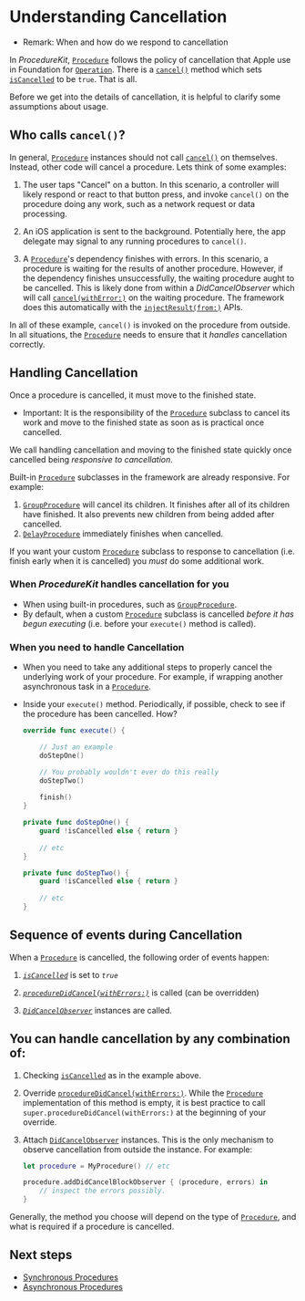 # Understanding Cancellation

- Remark: When and how do we respond to cancellation


In _ProcedureKit_, [`Procedure`](Classes/Procedure.html) follows the policy of cancellation that Apple use in Foundation for [`Operation`](https://developer.apple.com/documentation/foundation/operation). There is a [`cancel()`](Classes/Procedure.html#/s:FC12ProcedureKit9Procedure6cancelFT_T_) method which sets [`isCancelled`](Classes/Procedure.html#/s:vC12ProcedureKit9Procedure11isCancelledSb) to be `true`. That is all.

Before we get into the details of cancellation, it is helpful to clarify some assumptions about usage.

## Who calls `cancel()`?

In general, [`Procedure`](Classes/Procedure.html) instances should not call [`cancel()`](Classes/Procedure.html#/s:FC12ProcedureKit9Procedure6cancelFT_T_) on themselves. Instead, other code will cancel a procedure. Lets think of some examples:

1. The user taps "Cancel" on a button.
    In this scenario, a controller will likely respond or react to that button press, and invoke `cancel()` on the procedure doing any work, such as a network request or data processing.
    
2. An iOS application is sent to the background.
    Potentially here, the app delegate may signal to any running procedures to `cancel()`.
    
3. A [`Procedure`](Classes/Procedure.html)'s dependency finishes with errors.
    In this scenario, a procedure is waiting for the results of another procedure. However, if the dependency finishes unsuccessfully, the waiting procedure aught to be cancelled. This is likely done from within a *DidCancelObserver* which will call [`cancel(withError:)`](Classes/Procedure.html#/s:FC12ProcedureKit9Procedure6cancelFT10withErrorsGSaPs5Error___T_) on the waiting procedure. The framework does this automatically with the [`injectResult(from:)`](Protocols/InputProcedure.html) APIs.
    
In all of these example, `cancel()` is invoked on the procedure from outside. In all situations, the [`Procedure`](Classes/Procedure.html) needs to ensure that it _handles_ cancellation correctly.

## Handling Cancellation

Once a procedure is cancelled, it must move to the finished state. 

- Important:
It is the responsibility of the [`Procedure`](Classes/Procedure.html) subclass to cancel its work and move to the finished state as soon as is practical once cancelled.

We call handling cancellation and moving to the finished state quickly once cancelled being *responsive to cancellation*.

Built-in [`Procedure`](Classes/Procedure.html) subclasses in the framework are already responsive. For example:

1. [`GroupProcedure`](Classes/GroupProcedure.html) will cancel its children. It finishes after all of its children have finished. It also prevents new children from being added after cancelled.
2. [`DelayProcedure`](Classes/DelayProcedure.html) immediately finishes when cancelled.

If you want your custom [`Procedure`](Classes/Procedure.html) subclass to response to cancellation (i.e. finish early when it is cancelled) you *must* do some additional work.

### When _ProcedureKit_ handles cancellation for you

- When using built-in procedures, such as [`GroupProcedure`](Classes/GroupProcedure.html).
- By default, when a custom [`Procedure`](Classes/Procedure.html) subclass is cancelled _before it has begun executing_ (i.e. before your `execute()` method is called).

### When you need to handle Cancellation

- When you need to take any additional steps to properly cancel the underlying work of your procedure. For example, if wrapping another asynchronous task in a [`Procedure`](Classes/Procedure.html).
- Inside your `execute()` method. Periodically, if possible, check to see if the procedure has been cancelled. How?

    ```swift  
    override func execute() {

		// Just an example
        doStepOne()

		// You probably wouldn't ever do this really
        doStepTwo()
        
        finish()
    }
    
    private func doStepOne() {
        guard !isCancelled else { return }    
        
        // etc
    }
    
    private func doStepTwo() {
        guard !isCancelled else { return }    
        
        // etc
    }
    
    ````

## Sequence of events during Cancellation

When a [`Procedure`](Classes/Procedure.html) is cancelled, the following order of events happen:

1. *[`isCancelled`](Classes/Procedure.html#/s:vC12ProcedureKit9Procedure11isCancelledSb)* is set to *`true`*

2. *[`procedureDidCancel(withErrors:)`](Classes/Procedure.html#/s:FC12ProcedureKit9Procedure18procedureDidCancelFT10withErrorsGSaPs5Error___T_)* is called (can be overridden)

3. *[`DidCancelObserver`](Structs/DidCancelObserver.html)* instances are called.

## You can handle cancellation by any combination of:

1. Checking [`isCancelled`](Classes/Procedure.html#/s:vC12ProcedureKit9Procedure11isCancelledSb) as in the example above.

2. Override [`procedureDidCancel(withErrors:)`](Classes/Procedure.html#/s:FC12ProcedureKit9Procedure18procedureDidCancelFT10withErrorsGSaPs5Error___T_).
    While the [`Procedure`](Classes/Procedure.html) implementation of this method is empty, it is best practice to call `super.procedureDidCancel(withErrors:)` at the beginning of your override.
    
3. Attach [`DidCancelObserver`](Structs/DidCancelObserver.html) instances. This is the only mechanism to observe cancellation from outside the instance. For example:
    ```swift
    let procedure = MyProcedure() // etc
    
    procedure.addDidCancelBlockObserver { (procedure, errors) in
        // inspect the errors possibly.
    }
    ````
    
Generally, the method you choose will depend on the type of [`Procedure`](Classes/Procedure.html), and what is required if a procedure is cancelled.

## Next steps

- [Synchronous Procedures](cancelling-in-synchronous-procedures.html)
- [Asynchronous Procedures](cancelling-in-asynchronous-procedures.html)
